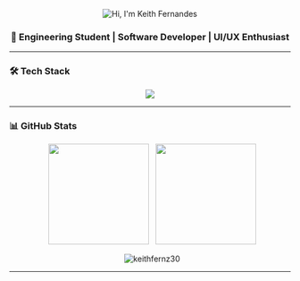 <p align="center">
    <img src="https://readme-typing-svg.herokuapp.com?size=35&duration=4000&color=FF007F&center=true&vCenter=true&width=550&lines=HI+👋,+I'M+KEITH+FERNANDES&cursor=terminal&cursorColor=FF007F" alt="Hi, I'm Keith Fernandes"/>
</p>
<h3 align="center">🚀 Engineering Student | Software Developer | UI/UX Enthusiast</h3>

---

### 🛠️ Tech Stack  
<p align="center">
<img src="https://skillicons.dev/icons?i=html,css,js,ts,react,nextjs,nodejs,java,python,c,cpp,mysql,mongodb,firebase,git,figma,docker,aws,unity" />
</p>

---

### 📊 GitHub Stats  
<p align="center">
  <img src="https://github-readme-stats.vercel.app/api?username=keithfernz30&show_icons=true&theme=radical" height="180em"/>
  <img src="https://github-readme-stats.vercel.app/api/top-langs?username=keithfernz30&layout=compact&langs_count=6&theme=radical" height="180em"/>
</p>

<p align="center">
  <img src="https://github-readme-streak-stats.herokuapp.com/?user=keithfernz30&theme=radical" alt="keithfernz30" />
</p>



---




